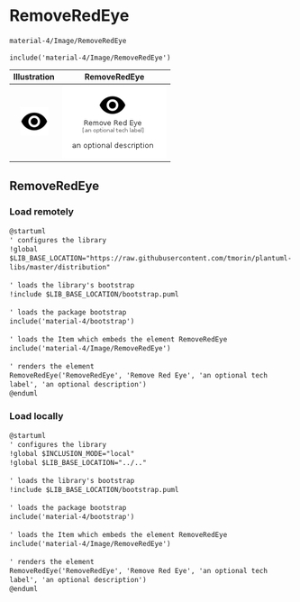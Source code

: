 # RemoveRedEye


```text
material-4/Image/RemoveRedEye
```

```text
include('material-4/Image/RemoveRedEye')
```



| Illustration | RemoveRedEye |
| :---: | :---: |
| ![illustration for Illustration](../../material-4/Image/RemoveRedEye.png) | ![illustration for RemoveRedEye](../../material-4/Image/RemoveRedEye.Local.png) |




## RemoveRedEye

### Load remotely
```plantuml
@startuml
' configures the library
!global $LIB_BASE_LOCATION="https://raw.githubusercontent.com/tmorin/plantuml-libs/master/distribution"

' loads the library's bootstrap
!include $LIB_BASE_LOCATION/bootstrap.puml

' loads the package bootstrap
include('material-4/bootstrap')

' loads the Item which embeds the element RemoveRedEye
include('material-4/Image/RemoveRedEye')

' renders the element
RemoveRedEye('RemoveRedEye', 'Remove Red Eye', 'an optional tech label', 'an optional description')
@enduml
```

### Load locally
```plantuml
@startuml
' configures the library
!global $INCLUSION_MODE="local"
!global $LIB_BASE_LOCATION="../.."

' loads the library's bootstrap
!include $LIB_BASE_LOCATION/bootstrap.puml

' loads the package bootstrap
include('material-4/bootstrap')

' loads the Item which embeds the element RemoveRedEye
include('material-4/Image/RemoveRedEye')

' renders the element
RemoveRedEye('RemoveRedEye', 'Remove Red Eye', 'an optional tech label', 'an optional description')
@enduml
```

